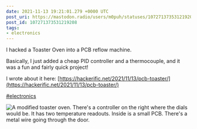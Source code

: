 ```yaml
---
date: 2021-11-13 19:21:01.279 +0000 UTC
post_uri: https://mastodon.radio/users/m0puh/statuses/107271373531219208
post_id: 107271373531219208
tags:
- electronics
---
```

I hacked a Toaster Oven into a PCB reflow machine.

Basically, I just added a cheap PID controller and a thermocouple, and it was a fun and fairly quick project!

I wrote about it here: [https://hackerific.net/2021/11/13/pcb-toaster/](https://hackerific.net/2021/11/13/pcb-toaster/)

[#electronics](https://mastodon.radio/tags/electronics)


![A modified toaster oven. There's a controller on the right where the dials would be. It has two temperature readouts. Inside is a small PCB. There's a metal wire going through the door. ](https://mastodon.radio/system/media_attachments/files/107/271/369/173/673/628/original/f06be9ea765ef889.jpeg)

